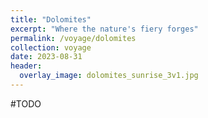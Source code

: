 ```yaml
---
title: "Dolomites"
excerpt: "Where the nature's fiery forges"
permalink: /voyage/dolomites
collection: voyage
date: 2023-08-31
header:
  overlay_image: dolomites_sunrise_3v1.jpg
---
```


#TODO